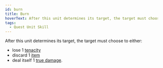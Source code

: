 ```yaml
---
id: burn
title: Burn
hoverText: After this unit determines its target, the target must choose to lose 1 [tenacity](/docs/glossary/tenacity), discard 1 [item](/docs/items), or deal itself 1 [true damage](/docs/glossary/true-damage).
tags:
  - Quest Unit Skill
---
```


After this unit determines its target, the target must choose to either:

- lose 1 [tenacity](/docs/glossary/tenacity)
- discard 1 [item](/docs/items)
- deal itself 1 [true damage](/docs/glossary/true-damage).
